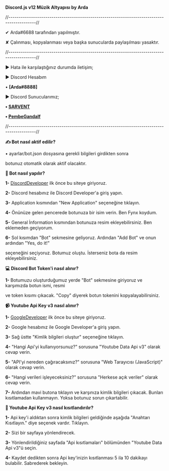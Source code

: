 **Discord.js v12 Müzik Altyapısı by Arda**

//-------------------------------------------------------------------------------------------//

✔ Arda#6688 tarafından yapılmıştır.

✘ Çalınması, kopyalanması veya başka sunucularda paylaşılması yasaktır.

//-------------------------------------------------------------------------------------------//


► Hata ile karşılaştığınız durumda iletişim;

► Discord Hesabım

• **[Arda#8888]**

► Discord Sunucularımız;

**• [SARVENT](https://discord.gg/QPUURae)**

**• [PembeGandalf](https://discord.gg/TZPAwTF)** 

//-------------------------------------------------------------------------------------------// 

**✍ Bot nasıl aktif edilir?** 

• ayarlar/bot.json dosyasına gerekli bilgileri girdikten sonra 

botunuz otomatik olarak aktif olacaktır.

**🤖 Bot nasıl yapılır?**

**1-** [DiscordDeveloper](https://discord.com/developers) ilk önce bu siteye giriyoruz.

**2-** Discord hesabınız ile Discord Developer'a giriş yapın.

**3-** Application kısmından "New Application" seçeneğine tıklayın.

**4-** Önünüze gelen pencerede botunuza bir isim verin. Ben Fynx koydum.

**5-** General İnformation kısmından botunuza resim ekleyebilirsiniz. Ben eklemeden geçiyorum.

**6-** Sol kısımdan "Bot" sekmesine geliyoruz. Ardından "Add Bot" ve onun ardından "Yes, do it!"

seçeneğini seçiyoruz. Botumuz oluştu. İsterseniz bota da resim ekleyebilirsiniz.

**💻 Discord Bot Token'i nasıl alınır?**

**1-** Botumuzu oluşturduğumuz yerde "Bot" sekmesine giriyoruz ve karşımızda botun ismi, resmi

ve token kısımı çıkacak. "Copy" diyerek botun tokenini kopyalayabilirsiniz.

**📹 Youtube Api Key v3 nasıl alınır?**

**1-** [GoogleDeveloper](https://console.developers.google.com/apis/api/youtube.googleapis.com/overview?project=balmy-ocean-281816) ilk önce bu siteye giriyoruz.

**2-** Google hesabınız ile Google Developer'a giriş yapın.

**3-** Sağ üstte "Kimlik bilgileri oluştur" seçeneğine tıklayın.

**4-** "Hangi Api'yi kullanıyorsunuz?" sorusuna "Youtube Data Api v3" olarak cevap verin.

**5-** "API'yi nereden çağıracaksınız?" sorusuna "Web Tarayıcısı (JavaScript)" olarak cevap verin.

**6-** "Hangi verileri işleyeceksiniz?" sorusuna "Herkese açık veriler" olarak cevap verin.

**7-** Ardından mavi butona tıklayın ve karşınıza kimlik bilgileri çıkacak. Bunları kısıtlamadan kullanmayın. Yoksa botunuz sorun çıkartabilir.


**📱 Youtube Api Key v3 nasıl kısıtlandırılır?**

**1-** Api key'i aldıktan sonra kimlik bilgileri geldiğinde aşağıda "Anahtarı Kısıtlayın." diye seçenek vardır. Tıklayın.


**2-** Sizi bir sayfaya yönlendirecek.

**3-** Yönlendirildiğiniz sayfada "Api kısıtlamaları" bölümünden "Youtube Data Api v3"ü seçin.

**4-** Kaydet dedikten sonra Api key'inizin kısıtlanması 5 ila 10 dakikayı bulabilir. Sabrederek bekleyin.




